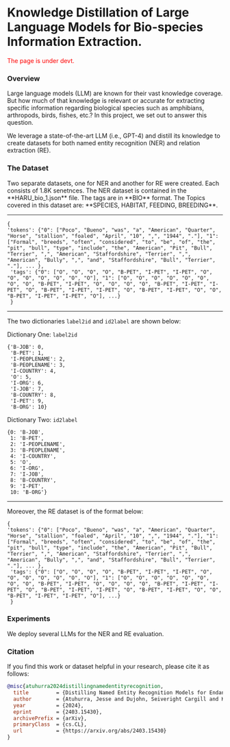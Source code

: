 # Knowledge Distillation of Large Language Models for Bio-species Information Extraction.
<div style="color: red">The page is under devt.</div>
<h3>Overview</h3>
Large language models (LLM) are known for their vast knowledge coverage. But how much of that knowledge is relevant or accurate for extracting specific information regarding biological species such as amphibians, arthropods, birds, fishes, etc.? In this project, we set out to answer this question. 

We leverage a state-of-the-art LLM (i.e., GPT-4) and distill its knowledge to create datasets for both named entity recognition (NER) and relation extraction (RE).

<h3>The Dataset</h3>
Two separate datasets, one for NER and another for RE were created. Each consists of 1.8K senetnces. 
The NER dataset is contained in the **HARU_bio_1.json** file. The tags are in **BIO** format. The Topics covered in this dataset are: **SPECIES, HABITAT, FEEDING, BREEDING**. 

***

```
{ 
'tokens': {"0": ["Poco", "Bueno", "was", "a", "American", "Quarter", "Horse", "stallion", "foaled", "April", "10", ",", "1944", "."], "1": ["Formal", "breeds", "often", "considered", "to", "be", "of", "the", "pit", "bull", "type", "include", "the", "American", "Pit", "Bull", "Terrier", ",", "American", "Staffordshire", "Terrier", ",", "American", "Bully", ",", "and", "Staffordshire", "Bull", "Terrier", "."], ... },
 'tags': {"0": ["O", "O", "O", "O", "B-PET", "I-PET", "I-PET", "O", "O", "O", "O", "O", "O", "O"], "1": ["O", "O", "O", "O", "O", "O", "O", "O", "B-PET", "I-PET", "O", "O", "O", "O", "B-PET", "I-PET", "I-PET", "O", "B-PET", "I-PET", "I-PET", "O", "B-PET", "I-PET", "O", "O", "B-PET", "I-PET", "I-PET", "O"], ...}
 }
```
***
The two dictionaries `label2id` and `id2label` are shown below: 

Dictionary One: `label2id`
```
{'B-JOB': 0,
 'B-PET': 1,
 'I-PEOPLENAME': 2,
 'B-PEOPLENAME': 3,
 'I-COUNTRY': 4,
 'O': 5,
 'I-ORG': 6,
 'I-JOB': 7,
 'B-COUNTRY': 8,
 'I-PET': 9,
 'B-ORG': 10}
```
Dictionary Two: `id2label`
```
{0: 'B-JOB',
 1: 'B-PET',
 2: 'I-PEOPLENAME',
 3: 'B-PEOPLENAME',
 4: 'I-COUNTRY',
 5: 'O',
 6: 'I-ORG',
 7: 'I-JOB',
 8: 'B-COUNTRY',
 9: 'I-PET',
 10: 'B-ORG'}
 ```
 ***

Moreover, the RE dataset is of the format below:
```
{ 
'tokens': {"0": ["Poco", "Bueno", "was", "a", "American", "Quarter", "Horse", "stallion", "foaled", "April", "10", ",", "1944", "."], "1": ["Formal", "breeds", "often", "considered", "to", "be", "of", "the", "pit", "bull", "type", "include", "the", "American", "Pit", "Bull", "Terrier", ",", "American", "Staffordshire", "Terrier", ",", "American", "Bully", ",", "and", "Staffordshire", "Bull", "Terrier", "."], ... },
 'tags': {"0": ["O", "O", "O", "O", "B-PET", "I-PET", "I-PET", "O", "O", "O", "O", "O", "O", "O"], "1": ["O", "O", "O", "O", "O", "O", "O", "O", "B-PET", "I-PET", "O", "O", "O", "O", "B-PET", "I-PET", "I-PET", "O", "B-PET", "I-PET", "I-PET", "O", "B-PET", "I-PET", "O", "O", "B-PET", "I-PET", "I-PET", "O"], ...}
 }
```

<h3>Experiments</h3>
We deploy several LLMs for the NER and RE evaluation.

### Citation

If you find this work or dataset helpful in your research, please cite it as follows:

```bibtex
@misc{atuhurra2024distillingnamedentityrecognition,
  title         = {Distilling Named Entity Recognition Models for Endangered Species from Large Language Models}, 
  author        = {Atuhurra, Jesse and Dujohn, Seiveright Cargill and Kamigaito, Hidetaka and Shindo, Hiroyuki and Watanabe, Taro},
  year          = {2024},
  eprint        = {2403.15430},
  archivePrefix = {arXiv},
  primaryClass  = {cs.CL},
  url           = {https://arxiv.org/abs/2403.15430}
}

